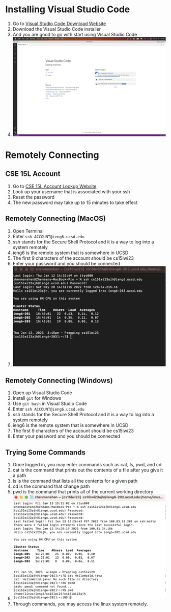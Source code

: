 # Installing Visual Studio Code
1. Go to [Visual Studio Code Download Website](https://code.visualstudio.com/)
2. Download the Visual Studio Code installer 
3. And you are good to go with start using Visual Studio Code
4. ![Image](/Week1LabReportImage3.png)
# Remotely Connecting
## CSE 15L Account
1. Go to [CSE 15L Account Lookup Website](https://sdacs.ucsd.edu/~icc/index.php)
2. Look up your username that is associated with your ssh
3. Reset the password 
4. The new password may take up to 15 minutes to take effect
## Remotely Connecting (MacOS) 
1. Open Terminal 
2. Enter `ssh ACCOUNT@ieng6.ucsd.edu`
3. ssh stands for the Secure Shell Protocol and it is a way to log into a system remotely 
4. ieng6 is the remote system that is somewhere in UCSD
5. The first 9 characters of the account should be cs15lwi23
6. Enter your password and you should be connected
7. ![Image](/Week1LabReportImage1.png)
## Remotely Connecting (Windows)
1. Open up Visual Studio Code
2. Install `git` for Windows 
3. Use `git bash` in Visual Studio Code
4. Enter `ssh ACCOUNT@ieng6.ucsd.edu`
5. ssh stands for the Secure Shell Protocol and it is a way to log into a system remotely
6. ieng6 is the remote system that is somewhere in UCSD
7. The first 9 characters of the account should be cs15lwi23
8. Enter your password and you should be connected
## Trying Some Commands
1. Once logged in, you may enter commands such as cat, ls, pwd, and cd
2. cat is the command that prints out the contents of a file after you give it a path
3. ls is the command that lists all the contents for a given path
4. cd is the command that change path
5. pwd is the command that prints all of the current working directory
6. ![Image](/Week1LabReportImage2.png)
7. Through commands, you may access the linux system remotely. 
